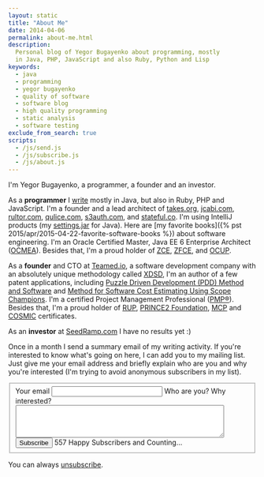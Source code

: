 ```yaml
---
layout: static
title: "About Me"
date: 2014-04-06
permalink: about-me.html
description:
  Personal blog of Yegor Bugayenko about programming, mostly
  in Java, PHP, JavaScript and also Ruby, Python and Lisp
keywords:
  - java
  - programming
  - yegor bugayenko
  - quality of software
  - software blog
  - high quality programming
  - static analysis
  - software testing
exclude_from_search: true
scripts:
  - /js/send.js
  - /js/subscribe.js
  - /js/about.js
---
```


I'm Yegor Bugayenko, a programmer, a founder and an investor.

As a **programmer** I [write](https://github.com/yegor256)
mostly in Java, but also in Ruby, PHP and JavaScript.
I'm a founder and a lead architect of
[takes.org](http://www.takes.org),
[jcabi.com](http://www.jcabi.com),
[rultor.com](http://www.rultor.com),
[qulice.com](http://www.qulice.com),
[s3auth.com](http://www.s3auth.com),
and
[stateful.co](http://www.stateful.co). I'm using
IntelliJ products (my [settings.jar](http://img.teamed.io/settings.jar) for Java).
Here are [my favorite books]({% pst 2015/apr/2015-04-22-favorite-software-books %})
about software engineering.
I'm an Oracle Certified Master, Java EE 6 Enterprise Architect
([OCMEA](http://en.wikipedia.org/wiki/Sun_Certified_Enterprise_Architect)).
Besides that, I'm a proud holder of
[ZCE](http://www.zend.com/en/yellow-pages/ZEND007965),
[ZFCE](http://www.zend.com/en/yellow-pages/ZEND007965), and
[OCUP](http://www.omg.org/uml-certification/).

As a **founder** and CTO at [Teamed.io](http://www.teamed.io/),
a software development company with an absolutely unique
methodology called [XDSD](http://www.xdsd.org),
I'm an author of a few patent applications, including
[Puzzle Driven Development (PDD) Method and Software](https://www.google.com/patents/US20120023476)
and
[Method for Software Cost Estimating Using Scope Champions](https://www.google.com/patents/US20100042968).
I'm a certified Project Management Professional
([PMP&reg;](http://www.pmi.org/Certification/Project-Management-Professional-PMP.aspx)).
Besides that, I'm a proud holder of
[RUP](http://www-03.ibm.com/certify/certs/38008003.shtml),
[PRINCE2 Foundation](http://www.prince2.com/),
[MCP](https://www.mcpvirtualbusinesscard.com/Profile.aspx?ID=df72ca54-8fc9-439a-870c-1b938bd762cf) and
[COSMIC](http://www.cosmicon.com/certificateHoldersV3.asp) certificates.

As an **investor** at [SeedRamp.com](http://www.seedramp.com) I have
no results yet :)

Once in a month I send a summary email of my writing activity. If
you're interested to know what's going on here, I can add you to my
mailing list. Just give me your email address and briefly explain who are
you and why you're interested (I'm trying to avoid anonymous
subscribers in my list).

<form id="eform"><fieldset id="form">
  <label for="email">Your email</label>
  <input id="email" class="field field-text" name="email" size="25" maxlength="255" type="email" required="required"/>
  <label for="reason">Who are you? Why interested?</label>
  <textarea id="reason" cols="50" class="field field-text" rows="4" required="required"></textarea>
  <label for="subscribe"></label>
  <button id="subscribe" class="field">Subscribe</button>
  <span class="note">557 Happy Subscribers and Counting...</span>
</fieldset></form>

You can always [unsubscribe](/unsubscribe.html).

<!--
Some of my articles are also published at (in alphabetic order):

<a href="http://yegor256.blogspot.com/">
  <img alt="blogger.com" src="/images/about/blogger.png"
    title="Yegor Bugayenko at Blogger"
    class="about-badge"/></a>
<a href="http://devops.com/author/yegor256/">
  <img alt="devops.com" src="/images/about/devops.png"
    title="Yegor Bugayenko at DevOps.com"
    class="about-badge"/></a>
<a href="http://java.dzone.com/users/yegor256">
  <img alt="dzone.com" src="/images/about/dzone.png"
    title="Yegor Bugayenko at DZone.com"
    class="about-badge"/></a>
<a href="http://www.javacodegeeks.com/author/yegor-bugayenko/">
  <img alt="JavaCodeGeeks.com" src="/images/about/jcg.png"
    title="Yegor Bugayenko at JavaCodeGeeks"
    class="about-badge"/></a>
<a href="http://www.medium.com/@yegor256">
  <img alt="medium.com" src="/images/about/medium.png"
    title="Yegor Bugayenko at Medium.com"
    class="about-badge"/></a>
<a href="http://yegor256.tumblr.com/">
  <img alt="tumblr.com" src="/images/about/tumblr.png"
    title="Yegor Bugayenko at Tumblr"
    class="about-badge"/></a>
-->

<script src="http://platform.twitter.com/oct.js" async='async' defer='defer'></script>
